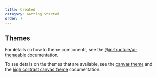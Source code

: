```yaml
---
title: Created
category: Getting Started
order: 7
---
```


## Themes

For details on how to theme components, see the [@instructure/ui-themeable](#ui-themeable) documentation.

To see details on the themes that are available,
see the [canvas theme](#canvas) and the [high contrast canvas theme](#canvas-high-contrast) documentation.
